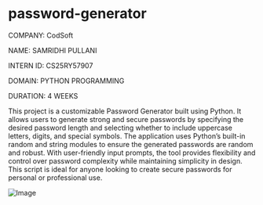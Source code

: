 # password-generator

COMPANY: CodSoft

NAME: SAMRIDHI PULLANI

INTERN ID: CS25RY57907

DOMAIN: PYTHON PROGRAMMING

DURATION: 4 WEEKS

This project is a customizable Password Generator built using Python. It allows users to generate strong and secure passwords by specifying the desired password length and selecting whether to include uppercase letters, digits, and special symbols. The application uses Python’s built-in random and string modules to ensure the generated passwords are random and robust. With user-friendly input prompts, the tool provides flexibility and control over password complexity while maintaining simplicity in design. This script is ideal for anyone looking to create secure passwords for personal or professional use.

![Image](https://github.com/user-attachments/assets/85d5c8c4-5079-4c50-a05d-7fb3feaaef3f)
